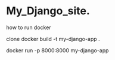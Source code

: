 ﻿# My_Django_site.


how to run docker

clone 
docker build -t my-django-app .

docker run -p 8000:8000 my-django-app
